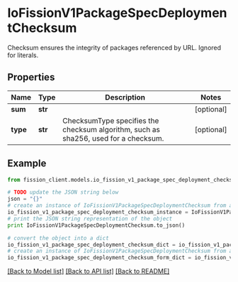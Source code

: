 # IoFissionV1PackageSpecDeploymentChecksum

Checksum ensures the integrity of packages referenced by URL. Ignored for literals.

## Properties

Name | Type | Description | Notes
------------ | ------------- | ------------- | -------------
**sum** | **str** |  | [optional] 
**type** | **str** | ChecksumType specifies the checksum algorithm, such as sha256, used for a checksum. | [optional] 

## Example

```python
from fission_client.models.io_fission_v1_package_spec_deployment_checksum import IoFissionV1PackageSpecDeploymentChecksum

# TODO update the JSON string below
json = "{}"
# create an instance of IoFissionV1PackageSpecDeploymentChecksum from a JSON string
io_fission_v1_package_spec_deployment_checksum_instance = IoFissionV1PackageSpecDeploymentChecksum.from_json(json)
# print the JSON string representation of the object
print IoFissionV1PackageSpecDeploymentChecksum.to_json()

# convert the object into a dict
io_fission_v1_package_spec_deployment_checksum_dict = io_fission_v1_package_spec_deployment_checksum_instance.to_dict()
# create an instance of IoFissionV1PackageSpecDeploymentChecksum from a dict
io_fission_v1_package_spec_deployment_checksum_form_dict = io_fission_v1_package_spec_deployment_checksum.from_dict(io_fission_v1_package_spec_deployment_checksum_dict)
```
[[Back to Model list]](../README.md#documentation-for-models) [[Back to API list]](../README.md#documentation-for-api-endpoints) [[Back to README]](../README.md)


